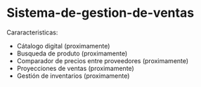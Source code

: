 # Sistema-de-gestion-de-ventas
Cararacteristicas:
- Cátalogo digital (proximamente)
- Busqueda de produto (proximamente)
- Comparador de precios entre proveedores (proximamente)
- Proyecciones de ventas (proximamente)
- Gestión de inventarios (proximamente)
